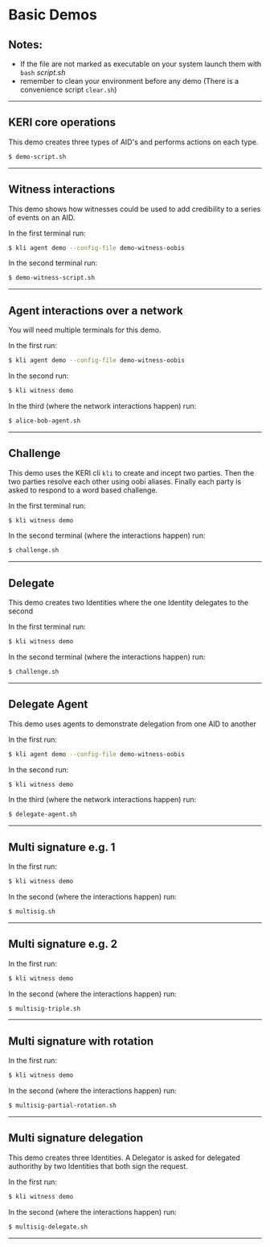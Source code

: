 # Basic Demos

## Notes:
* If the file are not marked as executable on your system launch them with `bash` _script.sh_
 * remember to clean your environment before any demo (There is a convenience script `clear.sh`)

----------

## KERI core operations
This demo creates three types of AID's and performs actions on each type.
```bash
$ demo-script.sh
```

----------

## Witness interactions
This demo shows how witnesses could be used to add credibility to a series of events on an AID.

In the first terminal run:
```bash
$ kli agent demo --config-file demo-witness-oobis
```

In the second terminal run:
```bash
$ demo-witness-script.sh
```

----------

## Agent interactions over a network
You will need multiple terminals for this demo.

In the first run:
```bash
$ kli agent demo --config-file demo-witness-oobis
```

In the second run:
```bash
$ kli witness demo
```

In the third (where the network interactions happen) run:
```bash
$ alice-bob-agent.sh
```

----------

## Challenge

This demo uses the KERI cli `kli` to create and incept two parties. Then the two parties resolve each other using oobi aliases. Finally each party is asked to respond to a word based challenge.

In the first terminal run:
```bash
$ kli witness demo
```

In the second terminal (where the interactions happen) run:
```bash
$ challenge.sh
```

----------

## Delegate

This demo creates two Identities where the one Identity delegates to the second

In the first terminal run:
```bash
$ kli witness demo
```

In the second terminal (where the interactions happen) run:
```bash
$ challenge.sh
```

----------

## Delegate Agent

This demo uses agents to demonstrate delegation from one AID to another

In the first run:
```bash
$ kli agent demo --config-file demo-witness-oobis
```

In the second run:
```bash
$ kli witness demo
```

In the third (where the network interactions happen) run:
```bash
$ delegate-agent.sh
```

----------

## Multi signature e.g. 1


In the first run:
```bash
$ kli witness demo
```

In the second (where the interactions happen) run:
```bash
$ multisig.sh
```

----------

## Multi signature e.g. 2


In the first run:
```bash
$ kli witness demo
```

In the second (where the interactions happen) run:
```bash
$ multisig-triple.sh
```

----------

## Multi signature with rotation


In the first run:
```bash
$ kli witness demo
```

In the second (where the interactions happen) run:
```bash
$ multisig-partial-rotation.sh
```

----------
## Multi signature delegation

This demo creates three Identities. A Delegator is asked for delegated authorithy by two Identities that both sign the request. 

In the first run:
```bash
$ kli witness demo
```

In the second (where the interactions happen) run:
```bash
$ multisig-delegate.sh
```

----------
